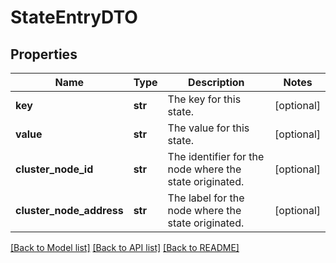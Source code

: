 # StateEntryDTO

## Properties
Name | Type | Description | Notes
------------ | ------------- | ------------- | -------------
**key** | **str** | The key for this state. | [optional] 
**value** | **str** | The value for this state. | [optional] 
**cluster_node_id** | **str** | The identifier for the node where the state originated. | [optional] 
**cluster_node_address** | **str** | The label for the node where the state originated. | [optional] 

[[Back to Model list]](../nifiDocs.md#documentation-for-models) [[Back to API list]](../nifiDocs.md#documentation-for-api-endpoints) [[Back to README]](../nifiDocs.md)


